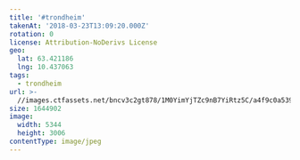 ```yaml
---
title: '#trondheim'
takenAt: '2018-03-23T13:09:20.000Z'
rotation: 0
license: Attribution-NoDerivs License
geo:
  lat: 63.421186
  lng: 10.437063
tags:
  - trondheim
url: >-
  //images.ctfassets.net/bncv3c2gt878/1M0YimYjTZc9nB7YiRtz5C/a4f9c0a5399ff17d42fd8750b66d467a/trondheim_40092883385_o
size: 1644902
image:
  width: 5344
  height: 3006
contentType: image/jpeg
---
```


